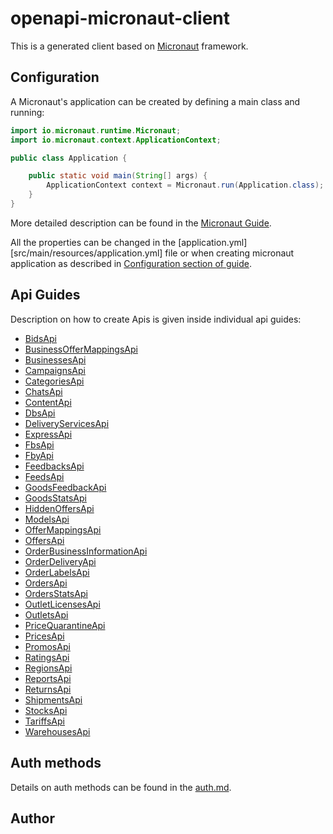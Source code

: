 # openapi-micronaut-client

This is a generated client based on [Micronaut](https://micronaut.io/) framework.

## Configuration

A Micronaut's application can be created by defining a main class and running:
```java
import io.micronaut.runtime.Micronaut;
import io.micronaut.context.ApplicationContext;

public class Application {

    public static void main(String[] args) {
        ApplicationContext context = Micronaut.run(Application.class);
    }
}
```

More detailed description can be found in the [Micronaut Guide](https://docs.micronaut.io/latest/guide/#ideSetup).

All the properties can be changed in the [application.yml][src/main/resources/application.yml] file or when creating micronaut application as described in [Configuration section of guide](https://docs.micronaut.io/latest/guide/#config).

## Api Guides

Description on how to create Apis is given inside individual api guides:

* [BidsApi](docs/apis/BidsApi.md)
* [BusinessOfferMappingsApi](docs/apis/BusinessOfferMappingsApi.md)
* [BusinessesApi](docs/apis/BusinessesApi.md)
* [CampaignsApi](docs/apis/CampaignsApi.md)
* [CategoriesApi](docs/apis/CategoriesApi.md)
* [ChatsApi](docs/apis/ChatsApi.md)
* [ContentApi](docs/apis/ContentApi.md)
* [DbsApi](docs/apis/DbsApi.md)
* [DeliveryServicesApi](docs/apis/DeliveryServicesApi.md)
* [ExpressApi](docs/apis/ExpressApi.md)
* [FbsApi](docs/apis/FbsApi.md)
* [FbyApi](docs/apis/FbyApi.md)
* [FeedbacksApi](docs/apis/FeedbacksApi.md)
* [FeedsApi](docs/apis/FeedsApi.md)
* [GoodsFeedbackApi](docs/apis/GoodsFeedbackApi.md)
* [GoodsStatsApi](docs/apis/GoodsStatsApi.md)
* [HiddenOffersApi](docs/apis/HiddenOffersApi.md)
* [ModelsApi](docs/apis/ModelsApi.md)
* [OfferMappingsApi](docs/apis/OfferMappingsApi.md)
* [OffersApi](docs/apis/OffersApi.md)
* [OrderBusinessInformationApi](docs/apis/OrderBusinessInformationApi.md)
* [OrderDeliveryApi](docs/apis/OrderDeliveryApi.md)
* [OrderLabelsApi](docs/apis/OrderLabelsApi.md)
* [OrdersApi](docs/apis/OrdersApi.md)
* [OrdersStatsApi](docs/apis/OrdersStatsApi.md)
* [OutletLicensesApi](docs/apis/OutletLicensesApi.md)
* [OutletsApi](docs/apis/OutletsApi.md)
* [PriceQuarantineApi](docs/apis/PriceQuarantineApi.md)
* [PricesApi](docs/apis/PricesApi.md)
* [PromosApi](docs/apis/PromosApi.md)
* [RatingsApi](docs/apis/RatingsApi.md)
* [RegionsApi](docs/apis/RegionsApi.md)
* [ReportsApi](docs/apis/ReportsApi.md)
* [ReturnsApi](docs/apis/ReturnsApi.md)
* [ShipmentsApi](docs/apis/ShipmentsApi.md)
* [StocksApi](docs/apis/StocksApi.md)
* [TariffsApi](docs/apis/TariffsApi.md)
* [WarehousesApi](docs/apis/WarehousesApi.md)


## Auth methods

Details on auth methods can be found in the [auth.md](doc/auth.md).

## Author









































